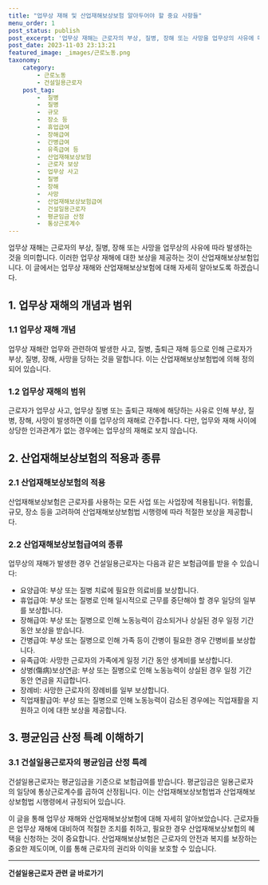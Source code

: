 ```yaml
---
title: "업무상 재해 및 산업재해보상보험 알아두어야 할 중요 사항들"
menu_order: 1
post_status: publish
post_excerpt: '업무상 재해는 근로자의 부상, 질병, 장해 또는 사망을 업무상의 사유에 따라 발생하는 것을 의미합니다. 이러한 업무상 재해에 대한 보상을 제공하는 것이 산업재해보상보험입니다. 이 글에서는 업무상 재해와 산업재해보상보험에 대해 자세히 알아보도록 하겠습니다.'
post_date: 2023-11-03 23:13:21
featured_image: _images/근로노동.png
taxonomy:
    category:
        - 근로노동
        - 건설일용근로자
    post_tag:
        -  질병
        -  질병
        -  규모
        -  장소 등
        -  휴업급여
        -  장해급여
        -  간병급여
        -  유족급여 등
        -  산업재해보상보험
        -  근로자 보상
        -  업무상 사고
        -  질병
        -  장해
        -  사망
        -  산업재해보상보험급여
        -  건설일용근로자
        -  평균임금 산정
        -  통상근로계수
---
```



업무상 재해는 근로자의 부상, 질병, 장해 또는 사망을 업무상의 사유에 따라 발생하는 것을 의미합니다. 이러한 업무상 재해에 대한 보상을 제공하는 것이 산업재해보상보험입니다. 이 글에서는 업무상 재해와 산업재해보상보험에 대해 자세히 알아보도록 하겠습니다.

## 1. 업무상 재해의 개념과 범위

### 1.1 업무상 재해 개념
업무상 재해란 업무와 관련하여 발생한 사고, 질병, 출퇴근 재해 등으로 인해 근로자가 부상, 질병, 장해, 사망을 당하는 것을 말합니다. 이는 산업재해보상보험법에 의해 정의되어 있습니다.

### 1.2 업무상 재해의 범위
근로자가 업무상 사고, 업무상 질병 또는 출퇴근 재해에 해당하는 사유로 인해 부상, 질병, 장해, 사망이 발생하면 이를 업무상의 재해로 간주합니다. 다만, 업무와 재해 사이에 상당한 인과관계가 없는 경우에는 업무상의 재해로 보지 않습니다.

## 2. 산업재해보상보험의 적용과 종류

### 2.1 산업재해보상보험의 적용
산업재해보상보험은 근로자를 사용하는 모든 사업 또는 사업장에 적용됩니다. 위험률, 규모, 장소 등을 고려하여 산업재해보상보험법 시행령에 따라 적절한 보상을 제공합니다.

### 2.2 산업재해보상보험급여의 종류
업무상의 재해가 발생한 경우 건설일용근로자는 다음과 같은 보험급여를 받을 수 있습니다:
- 요양급여: 부상 또는 질병 치료에 필요한 의료비를 보상합니다.
- 휴업급여: 부상 또는 질병로 인해 일시적으로 근무를 중단해야 할 경우 일당의 일부를 보상합니다.
- 장해급여: 부상 또는 질병으로 인해 노동능력이 감소되거나 상실된 경우 일정 기간 동안 보상을 받습니다.
- 간병급여: 부상 또는 질병으로 인해 가족 등이 간병이 필요한 경우 간병비를 보상합니다.
- 유족급여: 사망한 근로자의 가족에게 일정 기간 동안 생계비를 보상합니다.
- 상병(傷病)보상연금: 부상 또는 질병으로 인해 노동능력이 상실된 경우 일정 기간 동안 연금을 지급합니다.
- 장례비: 사망한 근로자의 장례비를 일부 보상합니다.
- 직업재활급여: 부상 또는 질병으로 인해 노동능력이 감소된 경우에는 직업재활을 지원하고 이에 대한 보상을 제공합니다.

## 3. 평균임금 산정 특례 이해하기

### 3.1 건설일용근로자의 평균임금 산정 특례
건설일용근로자는 평균임금을 기준으로 보험급여를 받습니다. 평균임금은 일용근로자의 일당에 통상근로계수를 곱하여 산정됩니다. 이는 산업재해보상보험법과 산업재해보상보험법 시행령에서 규정되어 있습니다.

이 글을 통해 업무상 재해와 산업재해보상보험에 대해 자세히 알아보았습니다. 근로자들은 업무상 재해에 대비하여 적절한 조치를 취하고, 필요한 경우 산업재해보상보험의 혜택을 신청하는 것이 중요합니다. 산업재해보상보험은 근로자의 안전과 복지를 보장하는 중요한 제도이며, 이를 통해 근로자의 권리와 이익을 보호할 수 있습니다.
<!-- wp:separator -->
<hr class="wp-block-separator has-alpha-channel-opacity"/>
<!-- /wp:separator -->

<!-- wp:group {"backgroundColor":"base","layout":{"type":"constrained"}} -->
<div class="wp-block-group has-base-background-color has-background"><!-- wp:paragraph {"align":"center","fontSize":"medium"} -->
<p class="has-text-align-center has-large-font-size"><strong>건설일용근로자 관련 글 바로가기</strong></p>
<!-- /wp:paragraph -->


<!-- wp:latest-posts
{"categories":[{"id":9606,"count":19,"description":"","link":"https://uknowlaw.com/category/%ea%b1%b4%ec%84%a4%ec%9d%bc%ec%9a%a9%ea%b7%bc%eb%a1%9c%ec%9e%90/","name":"건설일용근로자","slug":"건설일용근로자","taxonomy":"category","parent":0,"meta":[],"_links":{"self":[{"href":"https://uknowlaw.com/wp-json/wp/v2/categories/9606"}],"collection":[{"href":"https://uknowlaw.com/wp-json/wp/v2/categories"}],"about":[{"href":"https://uknowlaw.com/wp-json/wp/v2/taxonomies/category"}],"wp:post_type":[{"href":"https://uknowlaw.com/wp-json/wp/v2/posts?categories=9606"}],"curies":[{"name":"wp","href":"https://api.w.org/{rel}","templated":true}]}}],"postsToShow":100,"excerptLength":28,"postLayout":"grid","columns":2,"featuredImageAlign":"left","featuredImageSizeSlug":"large","fontSize":"small"} /--></div>
<!-- /wp:group -->